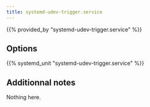 ```yaml
---
title: systemd-udev-trigger.service
---
```


{{% provided_by "systemd-udev-trigger.service" %}}

## Options

{{% systemd_unit "systemd-udev-trigger.service" %}}

## Additionnal notes

Nothing here.